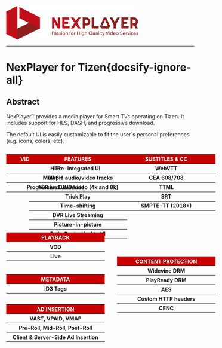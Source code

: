 <a id="introduction-top"> </a>


<img width="70%" text-align="center" src="./_images/logo.png" alt="logo of docsify-awesome repository" >

***

# NexPlayer for Tizen{docsify-ignore-all}

## Abstract
NexPlayer™ provides a media player for Smart TVs operating on Tizen. It includes support for HLS, DASH, and progressive download.

The default UI is easily customizable to fit the user&#xB4;s personal preferences (e.g. icons, colors, etc).

<style> .titles{color: #ffffff; width: 250px;}.table{position: absolute; }  .tableFeatures{left: 18rem} .tablePlayback{top: 41rem} .tableAds{top: 53rem} .tableSubs{left: 37.5em} .tableMetadata{top: 48rem;} .tableDRM{left: 37.5em; top: 45rem;} </style>


<table class="table table-sm">

  <tbody>
    <tr>
      <th class="titles" bgcolor="#C80000" scope="row">VIDEO DELIVERY FORMATS </th>      
    </tr>
    <tr>
      <th  scope="row">HLS </th>      
    </tr>
    <tr>
      <th  scope="row">DASH </th>      
    </tr>
    <!--tr>
      <th scope="row">Microsoft Smooth Streaming </th>      
    </tr-->
    <tr>
      <th scope="row">Progressive Download </th>      
    </tr>
  </tbody>

  <table class="table tableFeatures">

  <tbody >
    <tr>
      <th colspan="3" class="titles" bgcolor="#C80000" scope="row">FEATURES</th>      
    </tr>
    <tr>
        <th>Pre-Integrated UI</th>
    </tr>    
    <tr>
        <th>Multiple audio/video tracks</th>
    </tr>
    <tr>
        <th>ABR and UHD video (4k and 8k)</th>
    </tr>
    <tr>
        <th>Trick Play</th>
    </tr>   
    <tr>
        <th>Time-shifting</th>
    </tr>
    <tr>
        <th>DVR Live Streaming</th>
    </tr>
    <tr>
        <th>Picture-in-picture</th>
    </tr>
    <!--tr>
        <th>Low latency</th>
    </tr-->
    <tr>
        <th>Fully Customizable UI</th>
    </tr>
  </tbody>

</table>

</table>

<table class="table table-sm tablePlayback" >

  <tbody >
    <tr>
      <th colspan="3"  class="titles" bgcolor="##C80000" scope="row">PLAYBACK</th>      
    </tr>
    <tr>
        <th>VOD</th>
    </tr>
    <tr>
        <th>Live</th>
    </tr>
  </tbody>

</table>

<table class="table tableAds">

  <tbody >
    <tr>
      <th colspan="3" bgcolor="##C80000"  class="titles" scope="column">AD INSERTION</th>      
    </tr>
    <tr>
        <th>VAST, VPAID, VMAP</th>
    </tr>
    <tr>
        <th>Pre-Roll, Mid-Roll, Post-Roll</th>
    </tr>
	<tr>
		<th>Client & Server-Side Ad Insertion</th>
	</tr>
  </tbody>

</table>

<table class="table table-sm tableSubs" >

  <tbody >
    <tr>
      <th colspan="3"  class="titles" bgcolor="##C80000" scope="row">SUBTITLES & CC</th>      
    </tr>
    <tr>
        <th>WebVTT</th>
    </tr>
    <tr>
        <th>CEA 608/708</th>
    </tr>
      <tr>
        <th>TTML</th>
    </tr>
    <tr>
        <th>SRT</th>
    </tr>
	<tr>
		<th>SMPTE-TT (2018+)</th>
	</tr>
  </tbody>

</table>

<table class="table table-sm tableMetadata" >

  <tbody >
    <tr>
      <th colspan="3"  class="titles" bgcolor="##C80000" scope="row">METADATA</th>      
    </tr>
    <tr>
        <th>ID3 Tags</th>
    </tr>    
  </tbody>

</table>
<table class="table table-sm tableDRM" >

  <tbody >
    <tr>
      <th colspan="3"  class="titles" bgcolor="##C80000" scope="row">CONTENT PROTECTION</th>      
    </tr>
    <tr>
        <th>Widevine DRM</th>
    </tr>
    <tr>
        <th>PlayReady DRM</th>
    </tr>    
      <tr>
        <th>AES</th>
    </tr>
       <tr>
        <th>Custom HTTP headers</th>
    </tr>
     <tr>
        <th>CENC</th>
    </tr>
  </tbody>

</table>
<pre style="background-color: #f8f8f800">



















</pre>
